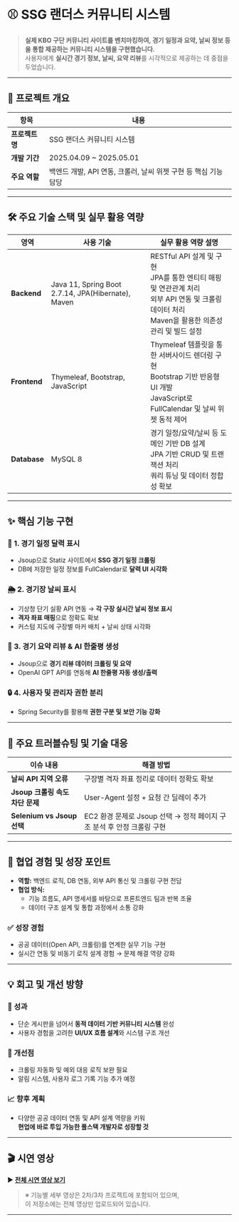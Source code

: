 # ⚾ SSG 랜더스 커뮤니티 시스템

> **실제 KBO 구단 커뮤니티 사이트를 벤치마킹하여, 경기 일정과 요약, 날씨 정보 등을 통합 제공하는 커뮤니티 시스템을 구현했습니다.**  
> 사용자에게 **실시간 경기 정보, 날씨, 요약 리뷰**를 시각적으로 제공하는 데 중점을 두었습니다.

---

## 📅 프로젝트 개요

| 항목         | 내용                          |
|--------------|-------------------------------|
| **프로젝트명** | SSG 랜더스 커뮤니티 시스템         |
| **개발 기간** | 2025.04.09 ~ 2025.05.01       |
| **주요 역할** | 백엔드 개발, API 연동, 크롤러, 날씨 위젯 구현 등 핵심 기능 담당 |

---

## 🛠️ 주요 기술 스택 및 실무 활용 역량

| 영역         | 사용 기술                                      | 실무 활용 역량 설명 |
|--------------|-------------------------------------------------|---------------------|
| **Backend**  | Java 11, Spring Boot 2.7.14, JPA(Hibernate), Maven | RESTful API 설계 및 구현<br>JPA를 통한 엔티티 매핑 및 연관관계 처리<br>외부 API 연동 및 크롤링 데이터 처리<br>Maven을 활용한 의존성 관리 및 빌드 설정 |
| **Frontend** | Thymeleaf, Bootstrap, JavaScript                | Thymeleaf 템플릿을 통한 서버사이드 렌더링 구현<br>Bootstrap 기반 반응형 UI 개발<br>JavaScript로 FullCalendar 및 날씨 위젯 동적 제어 |
| **Database** | MySQL 8                                         | 경기 일정/요약/날씨 등 도메인 기반 DB 설계<br>JPA 기반 CRUD 및 트랜잭션 처리<br>쿼리 튜닝 및 데이터 정합성 확보 |


---

## ✨ 핵심 기능 구현

### 📅 1. 경기 일정 달력 표시
- Jsoup으로 Statiz 사이트에서 **SSG 경기 일정 크롤링**
- DB에 저장한 일정 정보를 FullCalendar로 **달력 UI 시각화**

### 🌦️ 2. 경기장 날씨 표시
- 기상청 단기 실황 API 연동 → **각 구장 실시간 날씨 정보 표시**
- **격자 좌표 매핑**으로 정확도 확보
- 커스텀 지도에 구장별 마커 배치 + 날씨 상태 시각화

### 🧠 3. 경기 요약 리뷰 & AI 한줄평 생성
- Jsoup으로 **경기 리뷰 데이터 크롤링 및 요약**
- OpenAI GPT API를 연동해 **AI 한줄평 자동 생성/출력**

### 🔒 4. 사용자 및 관리자 권한 분리
- Spring Security를 활용해 **권한 구분 및 보안 기능 강화**

---

## 🚀 주요 트러블슈팅 및 기술 대응

| 이슈 내용                          | 해결 방법 |
|-----------------------------------|-----------|
| **날씨 API 지역 오류**             | 구장별 격자 좌표 정리로 데이터 정확도 확보 |
| **Jsoup 크롤링 속도 차단 문제**     | User-Agent 설정 + 요청 간 딜레이 추가 |
| **Selenium vs Jsoup 선택**        | EC2 환경 문제로 Jsoup 선택 → 정적 페이지 구조 분석 후 안정 크롤링 구현 |

---

## 🤝 협업 경험 및 성장 포인트

- **역할:** 백엔드 로직, DB 연동, 외부 API 통신 및 크롤링 구현 전담
- **협업 방식:**  
  - 기능 흐름도, API 명세서를 바탕으로 프론트엔드 팀과 반복 조율  
  - 데이터 구조 설계 및 통합 과정에서 소통 강화  

### ✅ 성장 경험
- 공공 데이터(Open API, 크롤링)를 연계한 실무 기능 구현
- 실시간 연동 및 비동기 로직 설계 경험 → 문제 해결 역량 강화

---

## 💡 회고 및 개선 방향

### 🎯 성과
- 단순 게시판을 넘어서 **동적 데이터 기반 커뮤니티 시스템** 완성  
- 사용자 경험을 고려한 **UI/UX 흐름 설계**와 시스템 구조 개선

### 🔧 개선점
- 크롤링 자동화 및 예외 대응 로직 보완 필요  
- 알림 시스템, 사용자 로그 기록 기능 추가 예정

### 📈 향후 계획
- 다양한 공공 데이터 연동 및 API 설계 역량을 키워  
  **현업에 바로 투입 가능한 풀스택 개발자로 성장할 것**

---

## 🎬 시연 영상

▶️ **[전체 시연 영상 보기](#)**  
> ※ 기능별 세부 영상은 2차/3차 프로젝트에 포함되어 있으며,  
> 이 저장소에는 전체 영상만 업로드되어 있습니다.

---
